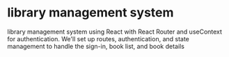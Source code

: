 # library management system

library management system using React with React Router and useContext for authentication. We'll set up routes, authentication, and state management to handle the sign-in, book list, and book details
